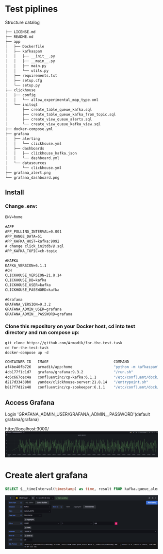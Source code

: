 Test piplines
========
Structure catalog
```
├── LICENSE.md
├── README.md
├── app
│   ├── Dockerfile
│   ├── kafkaspam
│   │   ├── __init__.py
│   │   ├── __main__.py
│   │   ├── main.py
│   │   └── utils.py
│   ├── requirements.txt
│   ├── setup.cfg
│   └── setup.py
├── clickhouse
│   ├── config
│   │   └── allow_experimental_map_type.xml
│   └── initsql
│       ├── create_table_queue_kafka.sql
│       ├── create_table_queue_kafka_from_topic.sql
│       ├── create_view_queue_alerts.sql
│       └── create_view_queue_kafka_view.sql
├── docker-compose.yml
├── grafana
│   ├── alerting
│   │   └── clickhouse.yml
│   ├── dashboards
│   │   ├── clickhouse_kafka.json
│   │   └── dashboard.yml
│   └── datasources
│       └── clickhouse.yml
├── grafana_alert.png
└── grafana_dashboard.png
```

## Install

### Change .env:
```
ENV=home

#APP
APP_POLLING_INTERVAL=0.001
APP_RANGE_DATA=51
APP_KAFKA_HOST=kafka:9092
# change click_initdb/@.sql
APP_KAFKA_TOPIC=ch-topic

#KAFKA
KAFKA_VERSION=6.1.1
#CH
CLICKHOUSE_VERSION=21.8.14
CLICKHOUSE_DB=kafka
CLICKHOUSE_USER=kafka
CLICKHOUSE_PASSWORD=kafka

#Grafana
GRAFANA_VERSION=9.3.2
GRAFANA_ADMIN_USER=grafana
GRAFANA_ADMIN__PASSWORD=grafana
```


### Clone this repository on your Docker host, cd into test directory and run compose up:

```
git clone https://github.com/Armadik/for-the-test-task
cd for-the-test-task
docker-compose up -d
```

```bash
CONTAINER ID   IMAGE                              COMMAND                  CREATED         STATUS         PORTS                                        NAMES
af4be40fb726   armadik/app:home                   "python -m kafkaspam"    2 minutes ago   Up 2 minutes                                                kafkaspam
4cb177f1c1d7   grafana/grafana:9.3.2              "/run.sh"                3 minutes ago   Up 2 minutes   0.0.0.0:3000->3000/tcp                       grafana
4c6c667cec4a   confluentinc/cp-kafka:6.1.1        "/etc/confluent/dock…"   3 minutes ago   Up 2 minutes   9092/tcp, 0.0.0.0:29092->29092/tcp           kafka
d217d33438b0   yandex/clickhouse-server:21.8.14   "/entrypoint.sh"         3 minutes ago   Up 3 minutes   9000/tcp, 0.0.0.0:8123->8123/tcp, 9009/tcp   clickhouse_server
b817f7d12e48   confluentinc/cp-zookeeper:6.1.1    "/etc/confluent/dock…"   3 minutes ago   Up 3 minutes   2888/tcp, 0.0.0.0:2181->2181/tcp, 3888/tcp   zookeeper
```

## Access Grafana

Login 'GRAFANA_ADMIN_USER/GRAFANA_ADMIN__PASSWORD'(default grafana/grafana)

http://localhost:3000/
![img.png](grafana_dashboard.png)
# Create alert grafana


```sql
SELECT $__timeInterval(timestamp) as time, result FROM kafka.queue_alerts WHERE $__timeFilter(timestamp) AND   ( result > 9.9 ) GROUP BY result, time ORDER BY time ASC
```
![img.png](grafana_alert.png)
